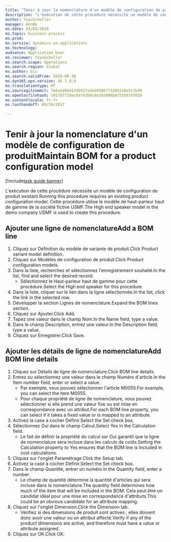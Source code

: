 ```yaml
--- 
title: "Tenir à jour la nomenclature d'un modèle de configuration de produit"
description: "L'exécution de cette procédure nécessite un modèle de configuration de produit existant."
author: YuyuScheller
manager: AnnBe
ms.date: 03/02/2016
ms.topic: business-process
ms.prod: 
ms.service: dynamics-ax-applications
ms.technology: 
audience: Application User
ms.reviewer: YuyuScheller
ms.search.scope: Operations
ms.search.region: Global
ms.author: bis
ms.search.validFrom: 2016-06-30
ms.dyn365.ops.version: AX 7.0.0
ms.translationtype: HT
ms.sourcegitcommit: 7e0a5d044133b917a3eb9386773205218e5c1b40
ms.openlocfilehash: c017d7719ac6af43b0c8a162080bb753587df030
ms.contentlocale: fr-fr
ms.lasthandoff: 09/29/2017

---
```

# <a name="maintain-bom-for-a-product-configuration-model"></a><span data-ttu-id="e995f-103">Tenir à jour la nomenclature d'un modèle de configuration de produit</span><span class="sxs-lookup"><span data-stu-id="e995f-103">Maintain BOM for a product configuration model</span></span>

[!include[task guide banner](../../includes/task-guide-banner.md)]

<span data-ttu-id="e995f-104">L'exécution de cette procédure nécessite un modèle de configuration de produit existant.</span><span class="sxs-lookup"><span data-stu-id="e995f-104">Running this procedure requires an existing product configuration model.</span></span> <span data-ttu-id="e995f-105">Cette procédure utilise le modèle de haut-parleur haut de gamme de la société fictive USMF.</span><span class="sxs-lookup"><span data-stu-id="e995f-105">The High end speaker model in the demo company USMF is used to create this procedure.</span></span>


## <a name="add-a-bom-line"></a><span data-ttu-id="e995f-106">Ajouter une ligne de nomenclature</span><span class="sxs-lookup"><span data-stu-id="e995f-106">Add a BOM line</span></span>
1. <span data-ttu-id="e995f-107">Cliquez sur Définition du modèle de variante de produit.</span><span class="sxs-lookup"><span data-stu-id="e995f-107">Click Product variant model definition.</span></span>
2. <span data-ttu-id="e995f-108">Cliquez sur Modèles de configuration de produit.</span><span class="sxs-lookup"><span data-stu-id="e995f-108">Click Product configuration models.</span></span>
3. <span data-ttu-id="e995f-109">Dans la liste, recherchez et sélectionnez l'enregistrement souhaité.</span><span class="sxs-lookup"><span data-stu-id="e995f-109">In the list, find and select the desired record.</span></span>
    * <span data-ttu-id="e995f-110">Sélectionnez le Haut-parleur haut de gamme pour cette procédure.</span><span class="sxs-lookup"><span data-stu-id="e995f-110">Select the High end speaker for this procedure.</span></span>  
4. <span data-ttu-id="e995f-111">Dans la liste, cliquer sur le lien dans la ligne sélectionnée.</span><span class="sxs-lookup"><span data-stu-id="e995f-111">In the list, click the link in the selected row.</span></span>
5. <span data-ttu-id="e995f-112">Développer la section Lignes de nomenclature.</span><span class="sxs-lookup"><span data-stu-id="e995f-112">Expand the BOM lines section.</span></span>
6. <span data-ttu-id="e995f-113">Cliquez sur Ajouter.</span><span class="sxs-lookup"><span data-stu-id="e995f-113">Click Add.</span></span>
7. <span data-ttu-id="e995f-114">Tapez une valeur dans le champ Nom.</span><span class="sxs-lookup"><span data-stu-id="e995f-114">In the Name field, type a value.</span></span>
8. <span data-ttu-id="e995f-115">Dans le champ Description, entrez une valeur.</span><span class="sxs-lookup"><span data-stu-id="e995f-115">In the Description field, type a value.</span></span>
9. <span data-ttu-id="e995f-116">Cliquez sur Enregistrer.</span><span class="sxs-lookup"><span data-stu-id="e995f-116">Click Save.</span></span>

## <a name="add-bom-line-details"></a><span data-ttu-id="e995f-117">Ajouter les détails de ligne de nomenclature</span><span class="sxs-lookup"><span data-stu-id="e995f-117">Add BOM line details</span></span>
1. <span data-ttu-id="e995f-118">Cliquez sur Détails de ligne de nomenclature.</span><span class="sxs-lookup"><span data-stu-id="e995f-118">Click BOM line details.</span></span>
2. <span data-ttu-id="e995f-119">Entrez ou sélectionnez une valeur dans le champ Numéro d'article.</span><span class="sxs-lookup"><span data-stu-id="e995f-119">In the Item number field, enter or select a value.</span></span>
    * <span data-ttu-id="e995f-120">Par exemple, vous pouvez sélectionner l'article M0055.</span><span class="sxs-lookup"><span data-stu-id="e995f-120">For example, you can select the item M0055.</span></span>  
    * <span data-ttu-id="e995f-121">Pour chaque propriété de ligne de nomenclature, vous pouvez sélectionner si elle prend une valeur fixe ou est mise en correspondance avec un attribut.</span><span class="sxs-lookup"><span data-stu-id="e995f-121">For each BOM line property, you can select if it takes a fixed value or is mapped to an attribute.</span></span>  
3. <span data-ttu-id="e995f-122">Activez la case à cocher Définir.</span><span class="sxs-lookup"><span data-stu-id="e995f-122">Select the Set check box.</span></span>
4. <span data-ttu-id="e995f-123">Sélectionnez Oui dans le champ Calcul.</span><span class="sxs-lookup"><span data-stu-id="e995f-123">Select Yes in the Calculation field.</span></span>
    * <span data-ttu-id="e995f-124">Le fait de définir la propriété du calcul sur Oui garantit que la ligne de nomenclature sera incluse dans les calculs de coûts.</span><span class="sxs-lookup"><span data-stu-id="e995f-124">Setting the Calculation property to Yes ensures that the BOM line is included in cost calculations.</span></span>  
5. <span data-ttu-id="e995f-125">Cliquez sur l'onglet Paramétrage.</span><span class="sxs-lookup"><span data-stu-id="e995f-125">Click the Setup tab.</span></span>
6. <span data-ttu-id="e995f-126">Activez la case à cocher Définir.</span><span class="sxs-lookup"><span data-stu-id="e995f-126">Select the Set check box.</span></span>
7. <span data-ttu-id="e995f-127">Dans le champ Quantité, entrer un numéro.</span><span class="sxs-lookup"><span data-stu-id="e995f-127">In the Quantity field, enter a number.</span></span>
    * <span data-ttu-id="e995f-128">Le champ de quantité détermine la quantité d'articles qui sera incluse dans la nomenclature.</span><span class="sxs-lookup"><span data-stu-id="e995f-128">The quantity field determines how much of the item that will be included in the BOM.</span></span> <span data-ttu-id="e995f-129">Cela peut être un candidat idéal pour une mise en correspondance d'attributs.</span><span class="sxs-lookup"><span data-stu-id="e995f-129">This could be an obvious candidate for an attribute mapping.</span></span>  
8. <span data-ttu-id="e995f-130">Cliquez sur l'onglet Dimension.</span><span class="sxs-lookup"><span data-stu-id="e995f-130">Click the Dimension tab.</span></span>
    * <span data-ttu-id="e995f-131">Vérifiez si des dimensions de produit sont actives ; elles doivent donc avoir une valeur ou un attribut affecté.</span><span class="sxs-lookup"><span data-stu-id="e995f-131">Verify if any of the product dimensions are active,  and therefore must have a value or attribute assigned.</span></span>  
9. <span data-ttu-id="e995f-132">Cliquez sur OK.</span><span class="sxs-lookup"><span data-stu-id="e995f-132">Click OK.</span></span>


